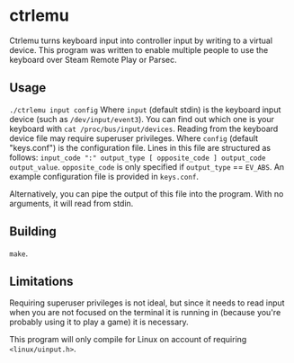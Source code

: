 # ctrlemu

Ctrlemu turns keyboard input into controller input by writing to a virtual device. This program was written to enable multiple people to use the keyboard over Steam Remote Play or Parsec.

## Usage

`./ctrlemu input config`
Where `input` (default stdin) is the keyboard input device (such as `/dev/input/event3`). You can find out which one is your keyboard with `cat /proc/bus/input/devices`. Reading from the keyboard device file may require superuser privileges.
Where `config` (default "keys.conf") is the configuration file. Lines in this file are structured as follows: `input_code ":" output_type [ opposite_code ] output_code output_value`. `opposite_code` is only specified if `output_type` == `EV_ABS`. An example configuration file is provided in `keys.conf`.

Alternatively, you can pipe the output of this file into the program. With no arguments, it will read from stdin.

## Building

`make`.

## Limitations

Requiring superuser privileges is not ideal, but since it needs to read input when you are not focused on the terminal it is running in (because you're probably using it to play a game) it is necessary.

This program will only compile for Linux on account of requiring `<linux/uinput.h>`.
